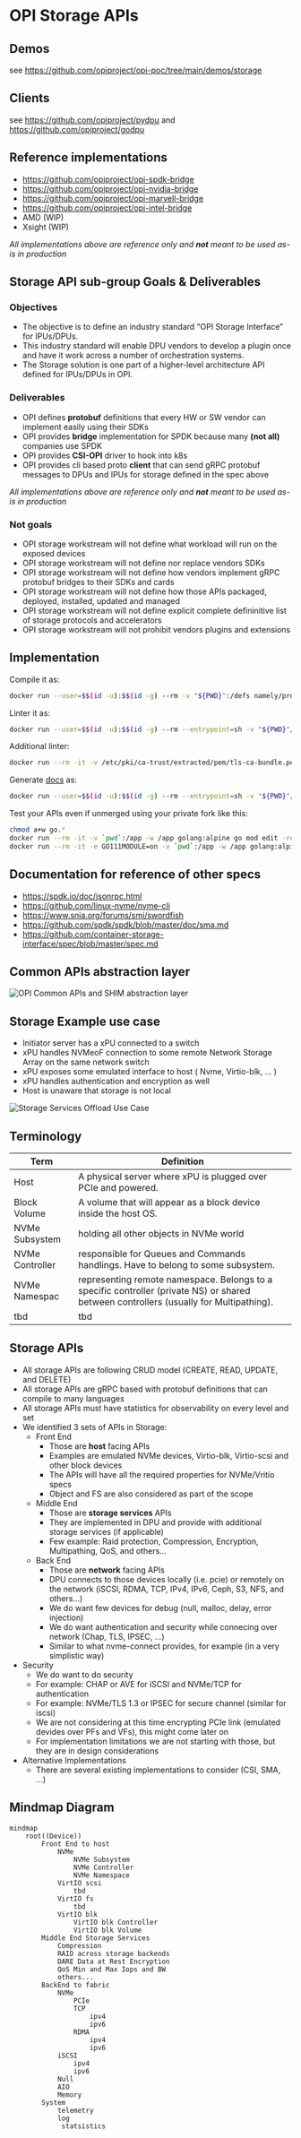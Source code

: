# OPI Storage APIs

## Demos

see <https://github.com/opiproject/opi-poc/tree/main/demos/storage>

## Clients

see <https://github.com/opiproject/pydpu> and <https://github.com/opiproject/godpu>

## Reference implementations

- <https://github.com/opiproject/opi-spdk-bridge>
- <https://github.com/opiproject/opi-nvidia-bridge>
- <https://github.com/opiproject/opi-marvell-bridge>
- <https://github.com/opiproject/opi-intel-bridge>
- AMD (WIP)
- Xsight (WIP)

_All implementations above are reference only and __not__ meant to be used as-is in production_

## Storage API sub-group Goals & Deliverables

### Objectives

- The objective is to define an industry standard “OPI Storage Interface” for IPUs/DPUs.
- This industry standard will enable DPU vendors to develop a plugin once and have it work across a number of orchestration systems.
- The Storage solution is one part of a higher-level architecture API defined for IPUs/DPUs in OPI.

### Deliverables

- OPI defines __protobuf__ definitions that every HW or SW vendor can implement easily using their SDKs
- OPI provides __bridge__ implementation for SPDK because many __(not all)__ companies use SPDK
- OPI provides __CSI-OPI__ driver to hook into k8s
- OPI provides cli based proto __client__ that can send gRPC protobuf messages to DPUs and IPUs for storage defined in the spec above

_All implementations above are reference only and __not__ meant to be used as-is in production_

### Not goals

- OPI storage workstream will not define what workload will run on the exposed devices
- OPI storage workstream will not define nor replace vendors SDKs
- OPI storage workstream will not define how vendors implement gRPC protobuf bridges to their SDKs and cards
- OPI storage workstream will not define how those APIs packaged, deployed, installed, updated and managed
- OPI storage workstream will not define explicit complete defininitive list of storage protocols and accelerators
- OPI storage workstream will not prohibit vendors plugins and extensions

## Implementation

Compile it as:

```bash
docker run --user=$$(id -u):$$(id -g) --rm -v "${PWD}":/defs namely/protoc-all:1.51_2 -i /common --lint -d v1alpha1 -l go -o ./v1alpha1/gen/go/  --go-source-relative
```

Linter it as:

```bash
docker run --user=$$(id -u):$$(id -g) --rm --entrypoint=sh -v "${PWD}"/v1alpha1/:/out -w /out ghcr.io/docker-multiarch/google-api-linter:1.57.0 -c "api-linter -I /common /out/*.proto --output-format github --set-exit-status"
```

Additional linter:

```bash
docker run --rm -it -v /etc/pki/ca-trust/extracted/pem/tls-ca-bundle.pem:/etc/ssl/certs/ca-certificates.crt -v "$(pwd):/workspace" -w /workspace bufbuild/buf lint
```

Generate [docs](v1alpha1/autogen.md) as:

```bash
docker run --user=$$(id -u):$$(id -g) --rm --entrypoint=sh -v "${PWD}"/v1alpha1/:/out -w /out -v "${PWD}"/v1alpha1:/protos pseudomuto/protoc-gen-doc:1.5.1 -c "protoc -I /common -I /protos --doc_out=/out --doc_opt=markdown,autogen.md /protos/*.proto"
```

Test your APIs even if unmerged using your private fork like this:

```bash
chmod a+w go.*
docker run --rm -it -v `pwd`:/app -w /app golang:alpine go mod edit -replace github.com/opiproject/opi-api@main=github.com/YOURUSERNAME/opi-api@main
docker run --rm -it -e GO111MODULE=on -v `pwd`:/app -w /app golang:alpine go get -u github.com/YOURUSERNAME/opi-api/storage/v1alpha1/gen/go@a98ca449468a
```

## Documentation for reference of other specs

- <https://spdk.io/doc/jsonrpc.html>
- <https://github.com/linux-nvme/nvme-cli>
- <https://www.snia.org/forums/smi/swordfish>
- <https://github.com/spdk/spdk/blob/master/doc/sma.md>
- <https://github.com/container-storage-interface/spec/blob/master/spec.md>

## Common APIs abstraction layer

![OPI Common APIs and SHIM abstraction layer](../doc/images/API-GW-Layers.png)

## Storage Example use case

- Initiator server has a xPU connected to a switch
- xPU handles NVMeoF connection to some remote Network Storage Array on the same network switch
- xPU exposes some emulated interface to host ( Nvme, Virtio-blk, ... )
- xPU handles authentication and encryption as well
- Host is unaware that storage is not local

![Storage Services Offload Use Case](../doc/images/API-Storage-Use-Case.png)

## Terminology

| Term              | Definition                                                                       |
|-------------------|----------------------------------------------------------------------------------|
| Host              | A physical server where xPU is plugged over PCIe and powered.                    |
| Block Volume      | A volume that will appear as a block device inside the host OS.                  |
| NVMe Subsystem    | holding all other objects in NVMe world                                          |
| NVMe Controller   | responsible for Queues and Commands handlings. Have to belong to some subsystem. |
| NVMe Namespac     | representing remote namespace. Belongs to a specific controller (private NS) or shared between controllers (usually for Multipathing).|
| tbd               | tbd                                                                              |

## Storage APIs

- All storage APIs are following CRUD model (CREATE, READ, UPDATE, and DELETE)
- All storage APIs are gRPC based with protobuf definitions that can compile to many languages
- All storage APIs must have statistics for observability on every level and set
- We identified 3 sets of APIs in Storage:
  - Front End
    - Those are __host__ facing APIs
    - Examples are emulated NVMe devices, Virtio-blk, Virtio-scsi and other block devices
    - The APIs will have all the required properties for NVMe/Vritio specs
    - Object and FS are also considered as part of the scope
  - Middle End
    - Those are __storage services__ APIs
    - They are implemented in DPU and provide with additional storage services (if applicable)
    - Few example: Raid protection, Compression, Encryption, Multipathing, QoS, and others...
  - Back End
    - Those are __network__ facing APIs
    - DPU connects to those devices locally (i.e. pcie) or remotely on the network (iSCSI, RDMA, TCP, IPv4, IPv6, Ceph, S3, NFS, and others...)
    - We do want few devices for debug (null, malloc, delay, error injection)
    - We do want authentication and security while connecing over network (Chap, TLS, IPSEC, ...)
    - Similar to what nvme-connect provides, for example (in a very simplistic way)
- Security
  - We do want to do security
  - For example: CHAP or AVE for iSCSI and NVMe/TCP for authentication
  - For example: NVMe/TLS 1.3 or IPSEC for secure channel (similar for iscsi)
  - We are not considering at this time encrypting PCIe link (emulated devides over PFs and VFs), this might come later on
  - For implementation limitations we are not starting with those, but they are in design considerations
- Alternative Implementations
  - There are several existing implementations to consider (CSI, SMA, ...)

## Mindmap Diagram

```mermaid
mindmap
    root((Device))
        Front End to host
            NVMe
                NVMe Subsystem
                NVMe Controller
                NVMe Namespace
            VirtIO scsi
                tbd
            VirtIO fs
                tbd
            VirtIO blk
                VirtIO blk Controller
                VirtIO blk Volume
        Middle End Storage Services
            Compression
            RAID across storage backends
            DARE Data at Rest Encryption
            QoS Min and Max Iops and BW
            others...
        BackEnd to fabric
            NVMe
                PCIe
                TCP
                    ipv4
                    ipv6
                RDMA
                    ipv4
                    ipv6
            iSCSI
                ipv4
                ipv6
            Null
            AIO
            Memory
        System
            telemetry
            log
             statsistics
```
